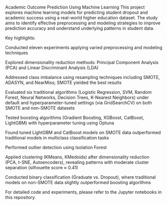 Academic Outcome Prediction Using Machine Learning
This project explores machine learning models for predicting student dropout and academic success using a real-world higher education dataset. The study aims to identify effective preprocessing and modeling strategies to improve prediction accuracy and understand underlying patterns in student data.

Key highlights:

Conducted eleven experiments applying varied preprocessing and modeling techniques

Explored dimensionality reduction methods: Principal Component Analysis (PCA) and Linear Discriminant Analysis (LDA)

Addressed class imbalance using resampling techniques including SMOTE, ADASYN, and NearMiss; SMOTE yielded the best results

Evaluated six traditional algorithms (Logistic Regression, SVM, Random Forest, Neural Networks, Decision Trees, K-Nearest Neighbors) under default and hyperparameter-tuned settings (via GridSearchCV) on both SMOTE and non-SMOTE datasets

Tested boosting algorithms (Gradient Boosting, XGBoost, CatBoost, LightGBM) with hyperparameter tuning using Optuna

Found tuned LightGBM and CatBoost models on SMOTE data outperformed traditional models in multiclass classification tasks

Performed outlier detection using Isolation Forest

Applied clustering (KMeans, KMedoids) after dimensionality reduction (PCA, t-SNE, Autoencoders), revealing patterns with moderate cluster separation (silhouette score ≈ 0.41)

Conducted binary classification (Graduate vs. Dropout), where traditional models on non-SMOTE data slightly outperformed boosting algorithms

For detailed code and experiments, please refer to the Jupyter notebooks in this repository.
